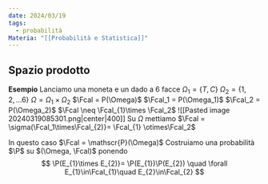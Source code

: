 ```yaml
---
date: 2024/03/19
tags:
  - probabilità
Materia: "[[Probabilità e Statistica]]"
---
```

$\newcommand{\N}{\mathbb{N}}\newcommand{\R}{\mathbb{R}}\newcommand{\Z}{\mathbb{Z}}\newcommand{\Fcal}{\mathcal{F}}$
## Spazio prodotto 
 **Esempio** Lanciamo una moneta e un dado a 6 facce
 $\Omega_{1}= \{T, C\}$  $\Omega_{2}= \{1, 2, \dots 6\}$  $\Omega= \Omega_{1}\times \Omega_{2}$
$\Fcal = P(\Omega)$   $\Fcal_1 = P(\Omega_1)$    $\Fcal_2 = P(\Omega_2)$      $\Fcal \neq \Fcal_{1}\times \Fcal_2$ 
![[Pasted image 20240319085301.png|center|400]] Su $\Omega$ mettiamo $\Fcal = \sigma(\Fcal_1\times\Fcal_{2)}= \Fcal_{1} \otimes\Fcal_2$ 

 In questo caso $\Fcal = \mathscr{P}(\Omega)$ Costruiamo una probabilità $\P$ su $(\Omega, \Fcal)$ ponendo $$ \P(E_{1}\times E_{2)}= \P(E_{1})\P(E_{2}) \quad \forall E_{1}\in\Fcal_{1}\quad  E_{2}\in\Fcal_{2} $$
 